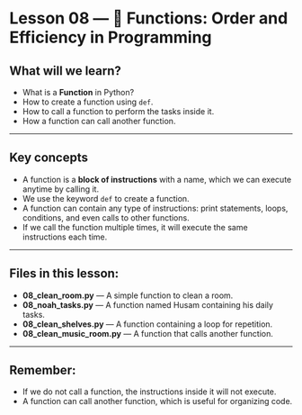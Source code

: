 # Lesson 08 — 🧼 Functions: Order and Efficiency in Programming

## What will we learn?
- What is a **Function** in Python?
- How to create a function using `def`.
- How to call a function to perform the tasks inside it.
- How a function can call another function.

---

## Key concepts
- A function is a **block of instructions** with a name, which we can execute anytime by calling it.
- We use the keyword `def` to create a function.
- A function can contain any type of instructions: print statements, loops, conditions, and even calls to other functions.
- If we call the function multiple times, it will execute the same instructions each time.

---

## Files in this lesson:
- **08_clean_room.py** — A simple function to clean a room.
- **08_noah_tasks.py** — A function named Husam containing his daily tasks.
- **08_clean_shelves.py** — A function containing a loop for repetition.
- **08_clean_music_room.py** — A function that calls another function.

---

## Remember:
- If we do not call a function, the instructions inside it will not execute.
- A function can call another function, which is useful for organizing code.
